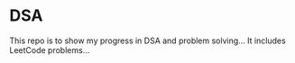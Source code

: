 # DSA 
This repo is to show my progress in DSA and problem solving...
It includes LeetCode problems...
